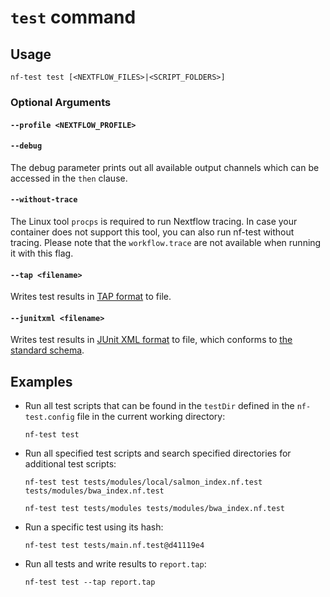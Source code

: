# `test` command

## Usage

```
nf-test test [<NEXTFLOW_FILES>|<SCRIPT_FOLDERS>]
```

### Optional Arguments

#### `--profile <NEXTFLOW_PROFILE>`

#### `--debug`
The debug parameter prints out all available output channels which can be accessed in the `then` clause.

#### `--without-trace`
The Linux tool `procps` is required to run Nextflow tracing. In case your container does not support this tool, you can also run nf-test without tracing. Please note that the `workflow.trace` are not available when running it with this flag.

#### `--tap <filename>`
Writes test results in [TAP format](https://testanything.org) to file.

#### `--junitxml <filename>`
Writes test results in [JUnit XML format](https://junit.org/) to file, which conforms to [the standard schema](https://github.com/junit-team/junit5/blob/242f3b3ef84cfd96c9de26992588812a68cdef8b/platform-tests/src/test/resources/jenkins-junit.xsd).

## Examples

* Run all test scripts that can be found in the `testDir` defined in the `nf-test.config` file in the current working directory:

    ```
    nf-test test
    ```

* Run all specified test scripts and search specified directories for additional test scripts:

    ```
    nf-test test tests/modules/local/salmon_index.nf.test tests/modules/bwa_index.nf.test

    nf-test test tests/modules tests/modules/bwa_index.nf.test
    ```

* Run a specific test using its hash:

    ```
    nf-test test tests/main.nf.test@d41119e4
    ```

* Run all tests and write results to `report.tap`:

    ```
    nf-test test --tap report.tap
    ```
